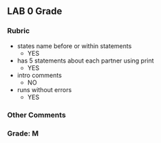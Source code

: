 ## LAB 0 Grade

### Rubric
- states name before or within statements
    - YES 
- has 5 statements about each partner using print
    - YES 
- intro comments 
    -  NO
- runs without errors
    - YES 

### Other Comments

### Grade: M
